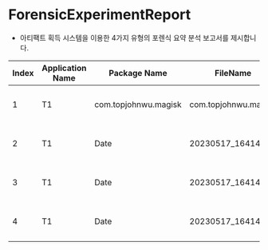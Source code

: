 # ForensicExperimentReport

- 아티팩트 획득 시스템을 이용한 4가지 유형의 포렌식 요약 분석 보고서를 제시합니다.   

| Index | Application Name | Package Name | FileName | Link |
|---|---|---|---|---|
| 1 | T1 | com.topjohnwu.magisk | com.topjohnwu.magisk | [요약 보고서](http://www.google.co.kr) |
| 2 | T1 | Date  | 20230517_164144 | [요약 보고서](http://www.google.co.kr) |
| 3 | T1 | Date  | 20230517_164144 | [요약 보고서](http://www.google.co.kr) |
| 4 | T1 | Date  | 20230517_164144 | [요약 보고서](http://www.google.co.kr) |